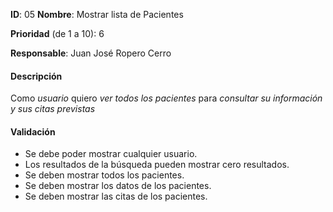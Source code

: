 **ID**: 05
**Nombre**: Mostrar lista de Pacientes

**Prioridad** (de 1 a 10): 6

**Responsable**: Juan José Ropero Cerro

#### Descripción

Como *usuario* quiero *ver todos los pacientes* para *consultar su información y sus citas previstas*

#### Validación

* Se debe poder mostrar cualquier usuario.
* Los resultados de la búsqueda pueden mostrar cero resultados.
* Se deben mostrar todos los pacientes.
* Se deben mostrar los datos de los pacientes.
* Se deben mostrar las citas de los pacientes.
